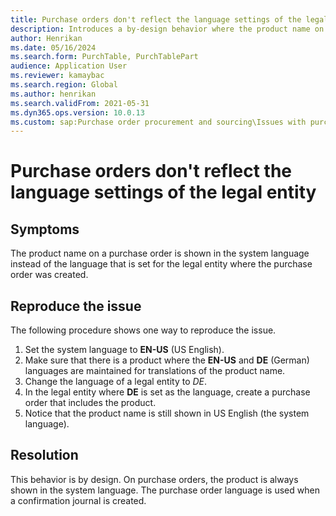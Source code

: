 ```yaml
---
title: Purchase orders don't reflect the language settings of the legal entity
description: Introduces a by-design behavior where the product name on a purchase order is shown in the system language instead of the language set for the legal entity where the purchase order was created.
author: Henrikan
ms.date: 05/16/2024
ms.search.form: PurchTable, PurchTablePart
audience: Application User
ms.reviewer: kamaybac
ms.search.region: Global
ms.author: henrikan
ms.search.validFrom: 2021-05-31
ms.dyn365.ops.version: 10.0.13
ms.custom: sap:Purchase order procurement and sourcing\Issues with purchase orders
---
```

# Purchase orders don't reflect the language settings of the legal entity

## Symptoms

The product name on a purchase order is shown in the system language instead of the language that is set for the legal entity where the purchase order was created.

## Reproduce the issue

The following procedure shows one way to reproduce the issue.

1. Set the system language to **EN-US** (US English).
1. Make sure that there is a product where the **EN-US** and **DE** (German) languages are maintained for translations of the product name.
1. Change the language of a legal entity to *DE*.
1. In the legal entity where **DE** is set as the language, create a purchase order that includes the product.
1. Notice that the product name is still shown in US English (the system language).

## Resolution

This behavior is by design. On purchase orders, the product is always shown in the system language. The purchase order language is used when a confirmation journal is created.
